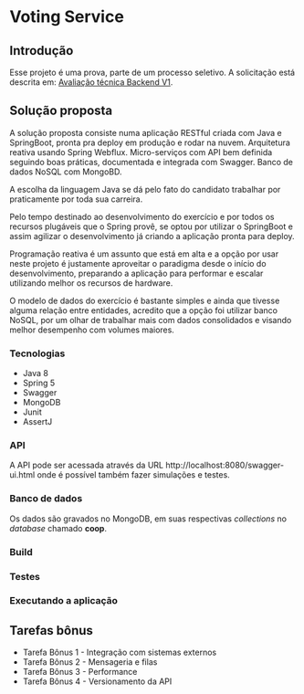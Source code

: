 # Voting Service

## Introdução

Esse projeto é uma prova, parte de um processo seletivo.
A solicitação está descrita em: [Avaliação técnica Backend V1](https://github.com/SoftdesignBrasil/avalicao-tecnica-backend-v1/issues/1).

## Solução proposta

A solução proposta consiste numa aplicação RESTful criada com Java e SpringBoot, pronta pra deploy em produção e rodar na nuvem.
Arquitetura reativa usando Spring Webflux. 
Micro-serviços com API bem definida seguindo boas práticas, documentada e integrada com Swagger. 
Banco de dados NoSQL com MongoBD.

A escolha da linguagem Java se dá pelo fato do candidato trabalhar por praticamente por toda sua carreira. 
 
Pelo tempo destinado ao desenvolvimento do exercício e por todos os recursos plugáveis que o Spring provê, 
se optou por utilizar o SpringBoot e assim agilizar o desenvolvimento já criando a aplicação pronta para deploy.

Programação reativa é um assunto que está em alta e a opção por usar neste projeto é justamente aproveitar o paradigma desde o início do desenvolvimento, preparando a aplicação para performar e escalar utilizando melhor os recursos de hardware.  

O modelo de dados do exercício é bastante simples e ainda que tivesse alguma relação entre entidades, acredito que a opção foi utilizar banco NoSQL, por um olhar de trabalhar mais com dados consolidados e visando melhor desempenho com volumes maiores. 

### Tecnologias

* Java 8
* Spring 5
* Swagger
* MongoDB
* Junit
* AssertJ

### API

A API pode ser acessada através da URL http://localhost:8080/swagger-ui.html onde é possível também fazer simulações e testes.

### Banco de dados

Os dados são gravados no MongoDB, em suas respectivas *collections* no *database* chamado **coop**.

### Build

### Testes

### Executando a aplicação

## Tarefas bônus

* Tarefa Bônus 1 - Integração com sistemas externos
* Tarefa Bônus 2 - Mensageria e filas
* Tarefa Bônus 3 - Performance
* Tarefa Bônus 4 - Versionamento da API
